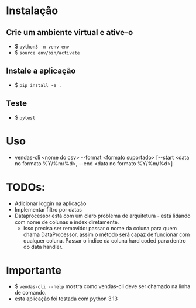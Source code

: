 # Instalação
## Crie um ambiente virtual e ative-o
* $ `python3 -m venv env`
* $ `source env/bin/activate`

## Instale a aplicação
* $ `pip install -e .`

## Teste
* $ `pytest`


# Uso
* vendas-cli \<nome do csv\> --format \<formato suportado\> [--start <data no formato %Y/%m/%d>, --end <data no formato %Y/%m/%d>]

# TODOs:
* Adicionar loggin na aplicação
* Implementar filtro por datas
* Dataprocessor está com um claro problema de arquitetura - está lidando com nome de colunas e index diretamente.
    * Isso precisa ser removido: passar o nome da coluna para quem chama DataProcessor, assim o método será capaz de funcionar com qualquer coluna. Passar o indice da coluna hard coded para dentro do data handler.


# Importante
* $ `vendas-cli --help` mostra como vendas-cli deve ser chamado na linha de comando.
* esta aplicação foi testada com python 3.13